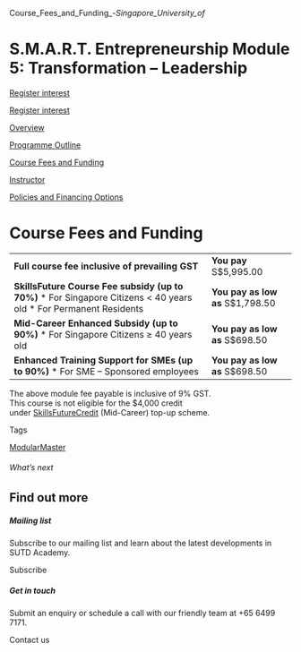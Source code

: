 Course_Fees_and_Funding_-_Singapore_University_of_



S.M.A.R.T. Entrepreneurship Module 5: Transformation – Leadership
=================================================================

[Register interest](/admissions/academy/modular-master/register-your-interest-modularmaster-certificate-in-SMART-entrepreneurship)

[Register interest](/admissions/academy/modular-master/register-your-interest-modularmaster-certificate-in-SMART-entrepreneurship)

[Overview](/course/smart-entrepreneurship-module-5-transformation-leadership/#tabs)

[Programme Outline](/course/smart-entrepreneurship-module-5-transformation-leadership/programme-outline/#tabs)

[Course Fees and Funding](/course/smart-entrepreneurship-module-5-transformation-leadership/course-fees-and-funding/#tabs)

[Instructor](/course/smart-entrepreneurship-module-5-transformation-leadership/instructor/#tabs)

[Policies and Financing Options](/course/smart-entrepreneurship-module-5-transformation-leadership/policies-and-financing-options/#tabs)

Course Fees and Funding
=======================

|  |  |
| --- | --- |
| **Full course fee inclusive of prevailing GST** | **You pay**  S$5,995.00 |
| **SkillsFuture Course Fee subsidy (up to 70%)**  * For Singapore Citizens < 40 years old * For Permanent Residents | **You pay as low as**  S$1,798.50 |
| **Mid-Career Enhanced Subsidy (up to 90%)**  * For Singapore Citizens ≥ 40 years old | **You pay as low as**  S$698.50 |
| **Enhanced Training Support for SMEs (up to 90%)**  * For SME – Sponsored employees | **You pay as low as**  S$698.50 |

The above module fee payable is inclusive of 9% GST.  
This course is not eligible for the $4,000 credit under [SkillsFuture](http://www.skillsfuture.gov.sg/credit)[Credit](http://www.skillsfuture.gov.sg/credit) (Mid-Career) top-up scheme.

Tags

[ModularMaster](/admissions/academy/courses-and-modules/?academy-type-course=792)

###### What’s next

Find out more
-------------

##### Mailing list

Subscribe to our mailing list and learn about the latest developments in SUTD Academy.

Subscribe

##### Get in touch

Submit an enquiry or schedule a call with our friendly team at +65 6499 7171.

Contact us

